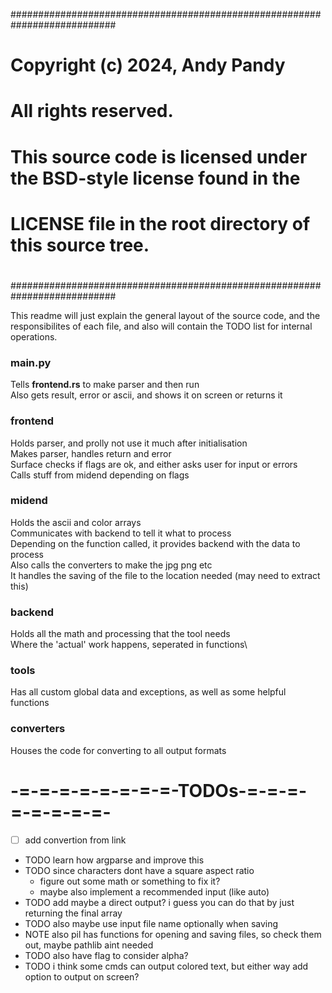 ###########################################################################
# Copyright (c) 2024, Andy Pandy                                          #
# All rights reserved.                                                    #
#                                                                         #
# This source code is licensed under the BSD-style license found in the   #
# LICENSE file in the root directory of this source tree.                 #
#                                                                         #
###########################################################################

This readme will just explain the general layout of the source code, and the responsibilites of each file,
and also will contain the TODO list for internal operations.

### main.py
Tells **frontend.rs** to make parser and then run\
Also gets result, error or ascii, and shows it on screen or returns it

### frontend
Holds parser, and prolly not use it much after initialisation\
Makes parser, handles return and error\
Surface checks if flags are ok, and either asks user for input or errors\
Calls stuff from midend depending on flags

### midend
Holds the ascii and color arrays\
Communicates with backend to tell it what to process\
Depending on the function called, it provides backend with the data to process\
Also calls the converters to make the jpg png etc\
It handles the saving of the file to the location needed (may need to extract this)

### backend
Holds all the math and processing that the tool needs\
Where the 'actual' work happens, seperated in functions\

### tools
Has all custom global data and exceptions, as well as some helpful functions

### converters
Houses the code for converting to all output formats

# -=-=-=-=-=-=-=-=-TODOs-=-=-=-=-=-=-=-=-

- [ ] add convertion from link

- TODO learn how argparse and improve this
- TODO since characters dont have a square aspect ratio
  - figure out some math or something to fix it?
  - maybe also implement a recommended input (like auto)
- TODO add maybe a direct output? i guess you can do that by just returning the final array
- TODO also maybe use input file name optionally when saving
- NOTE also pil has functions for opening and saving files, so check them out, maybe pathlib aint needed
- TODO also have flag to consider alpha?
- TODO i think some cmds can output colored text, but either way add option to output on screen?